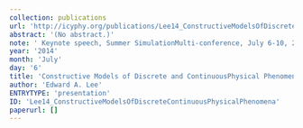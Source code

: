 ```yaml
---
collection: publications
url: 'http://icyphy.org/publications/Lee14_ConstructiveModelsOfDiscreteContinuousPhysicalPhenomena'
abstract: '(No abstract.)'
note: ' Keynote speech, Summer SimulationMulti-conference, July 6-10, 2014, Monterey CA.'
year: '2014'
month: 'July'
day: '6'
title: 'Constructive Models of Discrete and ContinuousPhysical Phenomena'
author: 'Edward A. Lee'
ENTRYTYPE: 'presentation'
ID: 'Lee14_ConstructiveModelsOfDiscreteContinuousPhysicalPhenomena'
paperurl: []
---
```

